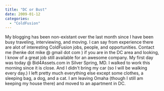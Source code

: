 ```yaml
---
title: "DC or Bust"
date: 2009-01-12
categories: 
  - "ColdFusion"
---
```


My blogging has been non-existant over the last month since I have been busy traveling, interviewing, and moving. I can say from experience there are alot of interesting ColdFusion jobs, people, and opportunities. Contact me (henke dot mike @ gmail dot com ) if you are in the DC area and looking, I know of a great job still available for an awesome company. My first day was today @ Bid4Assets.com in Silver Spring, MD. I walked to work this morning since it is close. And I didn't bring my car (so I will be walking every day.) I left pretty much everything else except some clothes, a sleeping bag, a dog, and a cat. I am leaving Omaha (though I still am keeping my house there) and moved to an apartment in DC.

